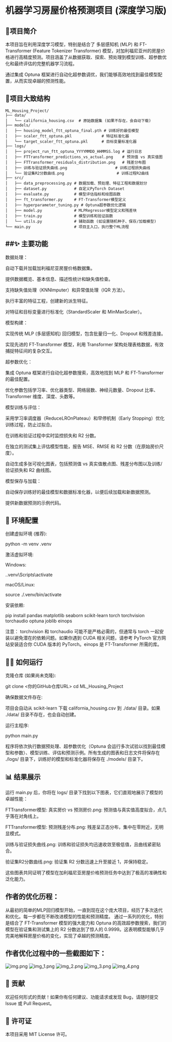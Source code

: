 # 机器学习房屋价格预测项目 (深度学习版)
## 🏡项目简介
本项目旨在利用深度学习模型，特别是结合了 多层感知机 (MLP) 和 FT-Transformer (Feature Tokenizer Transformer) 模型，对加利福尼亚州的房屋价格进行高精度预测。项目涵盖了从数据获取、探索、预处理到模型训练、超参数优化和最终评估的完整机器学习流程。

通过集成 Optuna 框架进行自动化超参数调优，我们能够高效地找到最佳模型配置，从而实现卓越的预测性能。

## 📂项目大致结构
```plaintext
ML_Housing_Project/
├── data/
│   └── california_housing.csv  # 原始数据集 (如果不存在，会自动下载)
├── models/
│   ├── housing_model_ftt_optuna_final.pth # 训练好的最佳模型
│   ├── scaler_ftt_optuna.pkl             # 特征标准化器
│   └── target_scaler_ftt_optuna.pkl      # 目标变量标准化器
├── logs/
│   ├── project_run_ftt_optuna_YYYYMMDD_HHMMSS.log # 运行日志
│   ├── FTTransformer_predictions_vs_actual.png    # 预测值 vs 真实值图
│   ├── FTTransformer_residuals_distribution.png   # 残差分布图
│   ├── 训练与验证损失曲线.png                     # 训练过程损失曲线
│   └── 验证集R2分数曲线.png                       # 训练过程R2曲线
├── src/
│   ├── data_preprocessing.py # 数据加载、预处理、特征工程和数据划分
│   ├── dataset.py            # 自定义PyTorch Dataset
│   ├── evaluate.py           # 模型评估指标和绘图函数
│   ├── ft_transformer.py     # FT-Transformer模型定义
│   ├── hyperparameter_tuning.py # Optuna超参数优化逻辑
│   ├── model.py              # MLPRegressor模型定义和残差块
│   ├── train.py              # 模型训练和验证函数
│   └── utils.py              # 辅助函数 (如设置随机种子、保存/加载模型)
└── main.py                   # 项目主入口，执行整个ML流程
```

## ##✨ 主要功能

数据处理：

自动下载并加载加利福尼亚房屋价格数据集。

提供数据概览、基本信息、描述性统计和缺失值检查。

支持缺失值处理（KNNImputer）和异常值处理（IQR 方法）。

执行丰富的特征工程，创建新的派生特征。

对特征和目标变量进行标准化（StandardScaler 和 MinMaxScaler）。

模型构建：

实现传统 MLP (多层感知机) 回归模型，包含批量归一化、Dropout 和残差连接。

实现先进的 FT-Transformer 模型，利用 Transformer 架构处理表格数据，有效捕捉特征间的复杂交互。

超参数优化：

集成 Optuna 框架进行自动化超参数搜索，高效地找到 MLP 和 FT-Transformer 的最佳配置。

优化参数包括学习率、优化器类型、网络层数、神经元数量、Dropout 比率、Transformer 维度、深度、头数等。

模型训练与评估：

采用学习率调度器（ReduceLROnPlateau）和早停机制（Early Stopping）优化训练过程，防止过拟合。

在训练和验证过程中实时监控损失和 R2 分数。

在独立的测试集上评估模型性能，报告 MSE、RMSE 和 R2 分数（在原始房价尺度）。

自动生成多张可视化图表，包括预测值 vs 真实值散点图、残差分布图以及训练/验证损失和 R2 曲线图。

模型保存与加载：

自动保存训练好的最佳模型和数据标准化器，以便后续加载和新数据预测。

提供新数据预测的示例代码。

## 🚀 环境配置

创建虚拟环境 (推荐):

python -m venv .venv

激活虚拟环境:

Windows:

.\.venv\Scripts\activate

macOS/Linux:

source ./.venv/bin/activate

安装依赖:

pip install pandas matplotlib seaborn scikit-learn torch torchvision torchaudio optuna joblib einops

注意： torchvision 和 torchaudio 可能不是严格必需的，但通常与 torch 一起安装以避免潜在的依赖问题。如果你遇到 CUDA 相关问题，请参考 PyTorch 官方网站安装适合你 CUDA 版本的 PyTorch。einops 是 FT-Transformer 所需的库。

## 🏃‍♀️ 如何运行

克隆仓库 (如果尚未克隆):

git clone <你的GitHub仓库URL>
cd ML_Housing_Project

确保数据文件存在:

项目会自动从 scikit-learn 下载 california_housing.csv 到 ./data/ 目录。如果 ./data/ 目录不存在，也会自动创建。

运行主程序:

python main.py

程序将依次执行数据预处理、超参数优化（Optuna 会运行多次试验以找到最佳模型和参数）、模型训练、评估和预测示例。所有生成的图表和日志文件将保存在 ./logs/ 目录下，训练好的模型和标准化器将保存在 ./models/ 目录下。

## 📊 结果展示

运行 main.py 后，你将在 logs/ 目录下找到以下图表，它们直观地展示了模型的卓越性能：

FTTransformer模型: 真实房价 vs 预测房价.png: 预测值与真实值高度拟合，点几乎落在对角线上。

FTTransformer模型: 预测残差分布.png: 残差呈正态分布，集中在零附近，无明显模式。

训练与验证损失曲线.png: 训练和验证损失均迅速收敛至极低值，且曲线紧密贴合。

验证集R2分数曲线.png: 验证集 R2 分数迅速上升至接近 1，并保持稳定。

这些图表共同证明了模型在加利福尼亚房屋价格预测任务中达到了极高的准确性和泛化能力。

## 作者的优化历程：

从最初的简单的MLP回归模型开始，一直到现在这个庞大项目，经历了多次迭代和优化。每一步都在不断改进模型的性能和预测精度。
通过一系列的优化，特别是结合了 FT-Transformer 模型的强大能力和 Optuna 的高效超参数搜索，我们的模型在验证集和测试集上的 R2 分数达到了惊人的 0.9999。这表明模型能够几乎完美地解释房屋价格的变化，实现了卓越的预测精度。

## 作者优化过程中的一些截图如下：

![img.png](logs/img.png)
![img_1.png](logs/img_1.png)
![img_2.png](logs/img_2.png)
![img_3.png](logs/img_3.png)
![img_4.png](logs/img_4.png)

## 🤝 贡献

欢迎任何形式的贡献！如果你有任何建议、功能请求或发现 Bug，请随时提交 Issue 或 Pull Request。

## 📄 许可证

本项目采用 MIT License 许可。